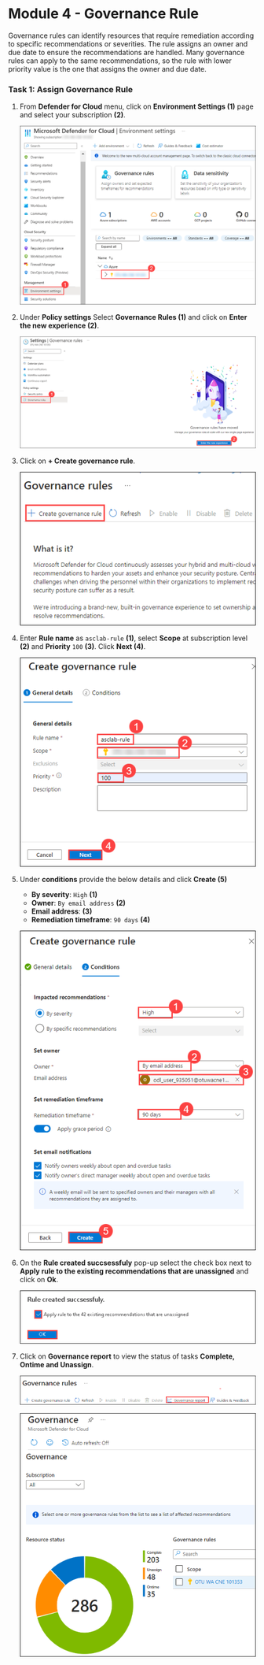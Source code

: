 # Module 4 - Governance Rule

Governance rules can identify resources that require remediation according to specific recommendations or severities. The rule assigns an owner and due date to ensure the recommendations are handled. Many governance rules can apply to the same recommendations, so the rule with lower priority value is the one that assigns the owner and due date.

### Task 1: Assign Governance Rule

1. From **Defender for Cloud** menu, click on **Environment Settings (1)** page and select your subscription **(2)**.

    ![](../images/m1-img2.png)

2. Under **Policy settings** Select **Governance Rules (1)** and click on **Enter the new experience (2)**.

    ![](../images/m1-img19.png)

3. Click on **+ Create governance rule**.

    ![](../images/m1-img20.png)

4. Enter **Rule name** as `asclab-rule` **(1)**, select **Scope** at subscription level **(2)** and **Priority** `100` **(3)**. Click **Next (4)**.

    ![](../images/m1-img21.png)
    
5. Under **conditions** provide the below details and click **Create (5)**
	
   - **By severity**: `High` **(1)**
   - **Owner**: `By email address` **(2)**
   - **Email address**: <inject key="AzureAdUserEmail"></inject> **(3)**
   - **Remediation timeframe**: `90 days` **(4)**

    ![](../images/m1-img22.png)

6. On the **Rule created succsessfuly** pop-up select the check box next to **Apply rule to the existing recommendations that are unassigned** and click on **Ok**.

    ![](../images/a1.6.png)

7. Click on **Governance report** to view the status of tasks **Complete, Ontime and Unassign**.

    ![](../images/m1-img23.png)
    
    ![](../images/m1-img24.png)

